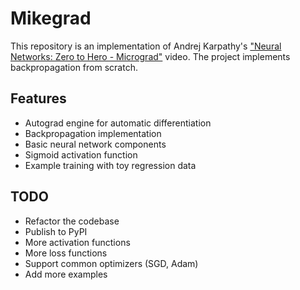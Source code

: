 # Mikegrad

This repository is an implementation of Andrej Karpathy's ["Neural Networks: Zero to Hero - Micrograd"](https://www.youtube.com/watch?v=VMj-3S1tku0) video. The project implements backpropagation from scratch.

## Features
- Autograd engine for automatic differentiation
- Backpropagation implementation
- Basic neural network components
- Sigmoid activation function
- Example training with toy regression data

## TODO
- Refactor the codebase
- Publish to PyPI
- More activation functions
- More loss functions
- Support common optimizers (SGD, Adam)
- Add more examples
